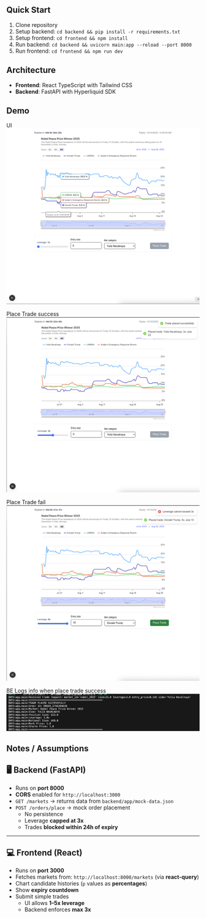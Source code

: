 ## Quick Start
1. Clone repository
2. Setup backend: `cd backend && pip install -r requirements.txt`
3. Setup frontend: `cd frontend && npm install`
4. Run backend: `cd backend && uvicorn main:app --reload --port 8000`
5. Run frontend: `cd frontend && npm run dev`

## Architecture
- **Frontend**: React TypeScript with Tailwind CSS
- **Backend**: FastAPI with Hyperliquid SDK

## Demo
UI
![UI](/demo/ui.png)

Place Trade success
![Place Trade success](/demo/trade-success.png)

Place Trade fail
![Place Trade fail](/demo/trade-block.png)

BE Logs info when place trade success
![BE Logs info when place trade success](/demo/log-success.png)

## Notes / Assumptions
## 🖥 Backend (FastAPI)
- Runs on **port 8000**  
- **CORS** enabled for `http://localhost:3000` 
- `GET /markets` → returns data from `backend/app/mock-data.json`  
- `POST /orders/place` → mock order placement  
  - No persistence  
  - Leverage **capped at 3x**  
  - Trades **blocked within 24h of expiry**  

---

## 💻 Frontend (React)
- Runs on **port 3000**  
- Fetches markets from: `http://localhost:8000/markets` (via **react-query**)  
- Chart candidate histories (`p` values as **percentages**)  
- Show **expiry countdown**  
- Submit simple trades  
  - UI allows **1–5x leverage**  
  - Backend enforces **max 3x**  
